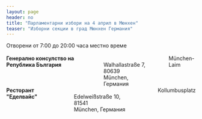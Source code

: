 ```yaml
---
layout: page
header: no
title: "Парламентарни избори на 4 април в Мюнхен"
teaser: "Изборни секции в град Мюнхен Германия"
---
```

<div class="row" >
Отворени от 7:00 до 20:00 часа местно време<br/><br/>
</div> 
<div class="row" >
 <img  src="{{ site.urlimg }}izbori_20210404.jpg" alt="" >
</div>
<div class="row" >
  <div class="medium-6 columns t30">
    <strong>Генерално консулство на  Република България</strong><br/>
    Walhallastraße 7, 80639<br/>
    München, Германия<br/>
    <img src="{{ site.urlimg }}sbahn_logo.png" alt="" style="height:17px;">München-Laim<br/><br/>
  </div> 
  <div class="medium-6 columns t30">
    <strong>Ресторант "Еделвайс"</strong><br/>
    Edelweißstraße 10, 81541<br/>
    München, Германия<br/>
     <img  src="{{ site.urlimg }}ubahn_logo.png" alt="" style="height:17px;"> Kollumbusplatz<br/><br/>
  </div> 
</div>
<div class="row" >
 <img  src="{{ site.urlimg }}izbori_2.jpg" alt="" >
</div>